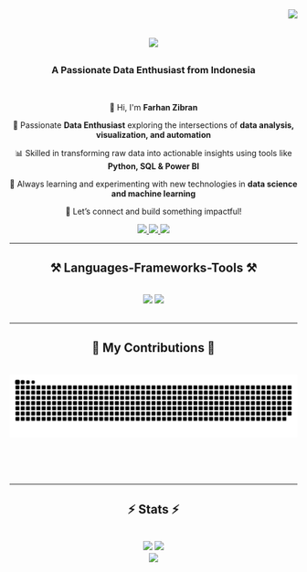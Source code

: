 <img align="right" src="https://visitor-badge.laobi.icu/badge?page_id=farhanzibran.farhanzibran" />

<h1 align="center">
    <img src="https://readme-typing-svg.herokuapp.com/?font=Righteous&size=35&center=true&vCenter=true&width=500&height=70&duration=4000&lines=Hi+There!+👋;+I'm+Farhan+Zibran!;" />
</h1>

<h3 align="center">A Passionate Data Enthusiast from Indonesia</h3>

<br/>

<div align="center">
 
 👋 Hi, I'm **Farhan Zibran**
 
 🌱 Passionate **Data Enthusiast** exploring the intersections of **data analysis, visualization, and automation**

 📊 Skilled in transforming raw data into actionable insights using tools like **Python, SQL & Power BI**

 🚀 Always learning and experimenting with new technologies in **data science and machine learning**

 🌟 Let’s connect and build something impactful!

 </div>
 
<div align="center"> 
  <a href="mailto:farhanzibran00@gmail.com">
    <img src="https://img.shields.io/badge/Gmail-333333?style=for-the-badge&logo=gmail&logoColor=red" />
  </a>
  <a href="https://linkedin.com/in/farhan-zibran" target="_blank">
    <img src="https://img.shields.io/badge/LinkedIn-0077B5?style=for-the-badge&logo=linkedin&logoColor=white" target="_blank" />
  </a>
  <a href="" target="https://github.com/farhanzibran/farhanzibran.github.io">
     <img src="https://img.shields.io/badge/Portfolio-FF5722?style=for-the-badge&logo=todoist&logoColor=white" target="_blank" /> <!-- sqlite, safari, google-chrome are other good icon options -->
  </a>
</div>

 <hr/>
 
<h2 align="center">⚒️ Languages-Frameworks-Tools ⚒️</h2>
<br/>
<div align="center">
    <img src="https://skillicons.dev/icons?i=python,sqlite,js,anaconda,vscode,github,figma,tailwind,git,r" />
    <img src="https://skillicons.dev/icons?i=mongodb,apple,figma,mysql,powershell,sass,sublime,tensorflow,ubuntu" /><br>
</div>

<br/>
<hr/>

<div align="center">
  <h2>🐍 My Contributions 🐍</h2>
  <br>
  <img alt="snake eating my contributions" src="https://raw.githubusercontent.com/salesp07/salesp07/output/github-contribution-grid-snake.svg" />
  
  <br/><br/><br/>
</div>

<hr/>

<h2 align="center">⚡ Stats ⚡</h2>
<br>
<div align=center>
  <img width=390 src="https://github-readme-streak-stats-salesp07.vercel.app/?user=farhanzibran&count_private=true&theme=react&border_radius=10%22%20alt=%22streak%20stats"/>
  <img width=390 src="https://github-readme-stats.vercel.app/api?username=farhanzibran&count_private=true&show_icons=true&theme=react&rank_icon=github&border_radius=10%22%20alt=%22readme%20stats" />
  <br/>
  <img width=325 align="center" src="https://github-readme-stats.vercel.app/api/top-langs/?username=farhanzibran&hide=HTML&langs_count=8&layout=compact&theme=react&border_radius=10&size_weight=0.5&count_weight=0.5&exclude_repo=github-readme-stats%22%20alt=%22top%20langs%22"/>
</div>

<br/><br/>

